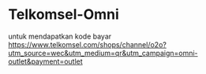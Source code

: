 # Telkomsel-Omni

untuk mendapatkan kode bayar https://www.telkomsel.com/shops/channel/o2o?utm_source=wec&utm_medium=qr&utm_campaign=omni-outlet&payment=outlet
